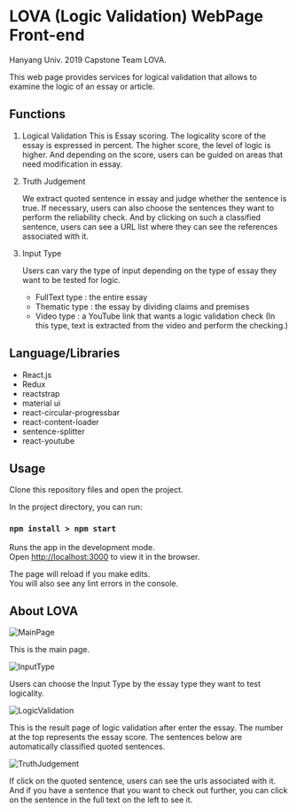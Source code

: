 # LOVA (Logic Validation) WebPage Front-end

Hanyang Univ. 2019 Capstone Team LOVA.

This web page provides services for logical validation that allows to examine the logic of an essay or article.

## Functions

1. Logical Validation
   This is Essay scoring. The logicality score of the essay is expressed in percent. The higher score, the level of logic is higher. And depending on the score, users can be guided on areas that need modification in essay.

2. Truth Judgement

   We extract quoted sentence in essay and judge whether the sentence is true. If necessary, users can also choose the sentences they want to perform the reliability check. And by clicking on such a classified sentence, users can see a URL list where they can see the references associated with it.

3. Input Type

   Users can vary the type of input depending on the type of essay they want to be tested for logic.

   - FullText type : the entire essay
   - Thematic type : the essay by dividing claims and premises
   - Video type : a YouTube link that wants a logic validation check
     (In this type, text is extracted from the video and perform the checking.)

## Language/Libraries

- React.js
- Redux
- reactstrap
- material ui
- react-circular-progressbar
- react-content-loader
- sentence-splitter
- react-youtube

## Usage

Clone this repository files and open the project.

In the project directory, you can run:

### `npm install > npm start`

Runs the app in the development mode.<br>
Open [http://localhost:3000](http://localhost:3000) to view it in the browser.

The page will reload if you make edits.<br>
You will also see any lint errors in the console.

## About LOVA

![MainPage](/Users/seogeurim/Desktop/lova-front/LOVA_IntroduceImages/MainPage.png)

This is the main page.

![InputType](/Users/seogeurim/Desktop/lova-front/LOVA_IntroduceImages/InputType.png)

Users can choose the Input Type by the essay type they want to test logicality.

![LogicValidation](/Users/seogeurim/Desktop/lova-front/LOVA_IntroduceImages/LogicValidation.png)

This is the result page of logic validation after enter the essay.
The number at the top represents the essay score. The sentences below are automatically classified quoted sentences.

![TruthJudgement](/Users/seogeurim/Desktop/lova-front/LOVA_IntroduceImages/TruthJudgement.png)

If click on the quoted sentence, users can see the urls associated with it.
And if you have a sentence that you want to check out further, you can click on the sentence in the full text on the left to see it.